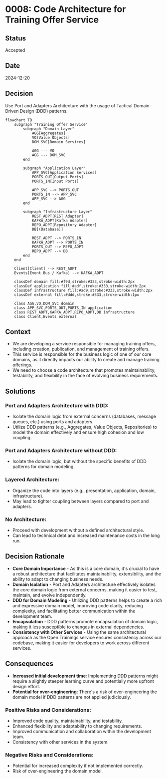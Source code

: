 # 0008:  Code Architecture for Training Offer Service

## Status

Accepted

## Date

2024-12-20

## Decision

Use Port and Adapters Architecture with the usage of Tactical Domain-Driven Design (DDD) patterns.

```mermaid
flowchart TB
    subgraph "Training Offer Service"
        subgraph "Domain Layer"
            AGG[Aggregates]
            VO[Value Objects]
            DOM_SVC[Domain Services]
            
            AGG --- VO
            AGG --- DOM_SVC
        end
        
        subgraph "Application Layer"
            APP_SVC[Application Services]
            PORTS_OUT[Output Ports]
            PORTS_IN[Input Ports]
            
            APP_SVC --> PORTS_OUT
            PORTS_IN --> APP_SVC
            APP_SVC --> AGG
        end
        
        subgraph "Infrastructure Layer"
            REST_ADPT[REST Adapter]
            KAFKA_ADPT[Kafka Adapter]
            REPO_ADPT[Repository Adapter]
            DB[(Database)]
            
            REST_ADPT --> PORTS_IN
            KAFKA_ADPT --> PORTS_IN
            PORTS_OUT --> REPO_ADPT
            REPO_ADPT --> DB
        end
    end
    
    Client[Client] --> REST_ADPT
    Events[Event Bus / Kafka] --> KAFKA_ADPT
    
    classDef domain fill:#f9d,stroke:#333,stroke-width:2px
    classDef application fill:#adf,stroke:#333,stroke-width:2px
    classDef infrastructure fill:#ad9,stroke:#333,stroke-width:2px
    classDef external fill:#ddd,stroke:#333,stroke-width:1px
    
    class AGG,VO,DOM_SVC domain
    class APP_SVC,PORTS_OUT,PORTS_IN application
    class REST_ADPT,KAFKA_ADPT,REPO_ADPT,DB infrastructure
    class Client,Events external
```

## Context

* We are developing a service responsible for managing training offers, including creation, publication, and management of training offers.
* This service is responsible for the business logic of one of our core domains, as it directly impacts our ability to create and manage training offerings.
* We need to choose a code architecture that promotes maintainability, testability, and flexibility in the face of evolving business requirements.

## Solutions

### Port and Adapters Architecture with DDD:
* Isolate the domain logic from external concerns (databases, message queues, etc.) using ports and adapters.
* Utilize DDD patterns (e.g., Aggregates, Value Objects, Repositories) to model the domain effectively and ensure high cohesion and low coupling.

### Port and Adapters Architecture without DDD:
* Isolate the domain logic, but without the specific benefits of DDD patterns for domain modeling.

### Layered Architecture:
* Organize the code into layers (e.g., presentation, application, domain, infrastructure).
* May lead to tighter coupling between layers compared to port and adapters.

### No Architecture:
* Proceed with development without a defined architectural style.
* Can lead to technical debt and increased maintenance costs in the long run.

## Decision Rationale

* **Core Domain Importance** - As this is a core domain, it's crucial to have a robust architecture that facilitates maintainability, extensibility, and the ability to adapt to changing business needs.
* **Domain Isolation** - Port and Adapters architecture effectively isolates the core domain logic from external concerns, making it easier to test, maintain, and evolve independently.
* **DDD for Domain Modeling** - Utilizing DDD patterns helps to create a rich and expressive domain model, improving code clarity, reducing complexity, and facilitating better communication within the development team.
* **Encapsulation** - DDD patterns promote encapsulation of domain logic, making it less susceptible to changes in external dependencies.
* **Consistency with Other Services** - Using the same architectural approach as the Open Trainings service ensures consistency across our codebase, making it easier for developers to work across different services.

## Consequences

* **Increased initial development time**: Implementing DDD patterns might require a slightly steeper learning curve and potentially more upfront design effort.
* **Potential for over-engineering**: There's a risk of over-engineering the domain model if DDD patterns are not applied judiciously.

### Positive Risks and Considerations:

* Improved code quality, maintainability, and testability.
* Enhanced flexibility and adaptability to changing requirements.
* Improved communication and collaboration within the development team.
* Consistency with other services in the system.

### Negative Risks and Considerations:

* Potential for increased complexity if not implemented correctly.
* Risk of over-engineering the domain model.
